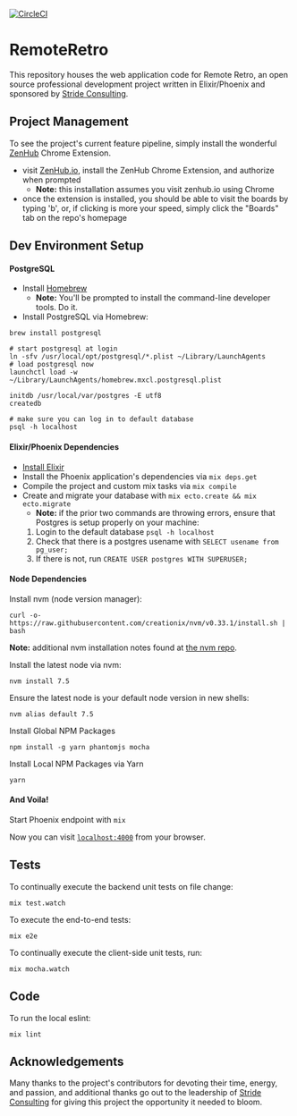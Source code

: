 [![CircleCI](https://circleci.com/gh/vanderhoop/remote_retro.svg?style=shield)](https://circleci.com/gh/vanderhoop/remote_retro)

# RemoteRetro

This repository houses the web application code for Remote Retro, an open source professional development project written in Elixir/Phoenix and sponsored by [Stride Consulting](http://stridenyc.com).

## Project Management

To see the project's current feature pipeline, simply install the wonderful [ZenHub](http://zenhub.io) Chrome Extension.

  - visit [ZenHub.io](http://zenhub.io), install the ZenHub Chrome Extension, and authorize when prompted
    - __Note:__ this installation assumes you visit zenhub.io using Chrome
  - once the extension is installed, you should be able to visit the boards by typing 'b', or, if clicking is more your speed, simply click the "Boards" tab on the repo's homepage

## Dev Environment Setup

#### PostgreSQL

- Install [Homebrew](http://brew.sh/)
  - __Note:__ You'll be prompted to install the command-line developer tools. Do it.
- Install PostgreSQL via Homebrew:

```
brew install postgresql

# start postgresql at login
ln -sfv /usr/local/opt/postgresql/*.plist ~/Library/LaunchAgents
# load postgresql now
launchctl load -w ~/Library/LaunchAgents/homebrew.mxcl.postgresql.plist

initdb /usr/local/var/postgres -E utf8
createdb

# make sure you can log in to default database
psql -h localhost
```

#### Elixir/Phoenix Dependencies
  - [Install Elixir](http://elixir-lang.org/install.html)
  - Install the Phoenix application's dependencies via `mix deps.get`
  - Compile the project and custom mix tasks via `mix compile`
  - Create and migrate your database with `mix ecto.create && mix ecto.migrate`
    -  __Note:__ if the prior two commands are throwing errors, ensure that Postgres is setup properly on your machine:
     1. Login to the default database `psql -h localhost`
     2. Check that there is a postgres usename with `SELECT usename from pg_user;`
     3. If there is not, run `CREATE USER postgres WITH SUPERUSER;`

#### Node Dependencies

Install nvm (node version manager):

```
curl -o- https://raw.githubusercontent.com/creationix/nvm/v0.33.1/install.sh | bash
```
__Note:__ additional nvm installation notes found at [the nvm repo](https://github.com/creationix/nvm#install-script).

Install the latest node via nvm:
```
nvm install 7.5
```

Ensure the latest node is your default node version in new shells:
```
nvm alias default 7.5
```

Install Global NPM Packages
```
npm install -g yarn phantomjs mocha
```

Install Local NPM Packages via Yarn
```
yarn
```

#### And Voila!

Start Phoenix endpoint with `mix`

Now you can visit [`localhost:4000`](http://localhost:4000) from your browser.

## Tests

To continually execute the backend unit tests on file change:

```
mix test.watch
```

To execute the end-to-end tests:

```
mix e2e
```

To continually execute the client-side unit tests, run:

```
mix mocha.watch
```

## Code

To run the local eslint:

```
mix lint
```

## Acknowledgements

Many thanks to the project's contributors for devoting their time, energy, and passion, and additional thanks go out to the leadership of [Stride Consulting](http://stridenyc.com) for giving this project the opportunity it needed to bloom.
